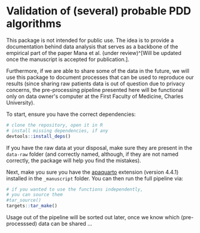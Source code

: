 # Validation of (several) probable PDD algorithms

This package is not intended for public use. The idea is to provide a documentation
behind data analysis that serves as a backbone of the empirical part of the paper
Mana et al. (under review)^[Will be updated once the manuscript is accepted for
publication.].

Furthermore, if we are able to share some of the data in the future, we will use
this package to document processes that can be used to reproduce our results (since
sharing raw patients data is out of question due to privacy concerns, the pre-processing
pipeline presented here will be functional only on data owner's computer at the First
Faculty of Medicine, Charles University).

To start, ensure you have the correct dependencies:

```r
# clone the repository, open it in R
# install missing dependencies, if any
devtools::install_deps()
```
If you have the raw data at your disposal, make sure they are present in the
`data-raw` folder (and correctly named, although, if they are not named correctly,
the package will help you find the mistakes).

Next, make you sure you have the [apaquarto](https://github.com/wjschne/apaquarto.git)
extension (version 4.4.1) installed in the `_manuscript` folder. You can then run the
full pipeline via:

```r
# if you wanted to use the functions independently,
# you can source them
#tar_source()
targets::tar_make()
```

Usage out of the pipeline will be sorted out later, once we know which (pre-processsed)
data can be shared ...
